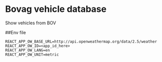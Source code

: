 # Bovag vehicle database

Show vehicles from BOV

##Env file
```
REACT_APP_OW_BASE_URL=http://api.openweathermap.org/data/2.5/weather
REACT_APP_OW_ID=<app_id_here>
REACT_APP_OW_LANG=en
REACT_APP_OW_UNIT=metric
```

